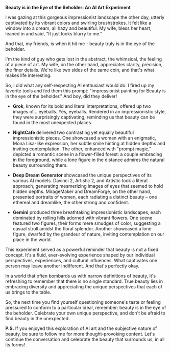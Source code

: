 **Beauty is in the Eye of the Beholder: An AI Art Experiment**

I was gazing at this gorgeous impressionist landscape the other day, utterly captivated by its vibrant colors and swirling brushstrokes. It felt like a window into a dream, all hazy and beautiful. My wife, bless her heart, leaned in and said, "It just looks blurry to me."

And that, my friends, is when it hit me - beauty truly is in the eye of the beholder.

I'm the kind of guy who gets lost in the abstract, the whimsical, the feeling of a piece of art. My wife, on the other hand, appreciates clarity, precision, the finer details. We're like two sides of the same coin, and that's what makes life interesting.

So, I did what any self-respecting AI enthusiast would do. I fired up my favorite tools and fed them this prompt: "impressionist painting for Beauty is in the eye of the beholder." And boy, did they deliver!

* **Grok**, known for its bold and literal interpretations, offered up two images of… eyeballs. Yes, eyeballs. Rendered in an impressionistic style, they were surprisingly captivating, reminding us that beauty can be found in the most unexpected places.

* **NightCafe** delivered two contrasting yet equally beautiful impressionistic pieces. One showcased a woman with an enigmatic, Mona Lisa-like expression, her subtle smile hinting at hidden depths and inviting contemplation. The other, enhanced with "prompt magic," depicted a romantic scene in a flower-filled forest: a couple embracing in the foreground, while a lone figure in the distance admires the natural beauty surrounding them.

* **Deep Dream Generator** showcased the unique perspectives of its various AI models. Davinci 2, Artistic 2, and Artistic took a literal approach, generating mesmerizing images of eyes that seemed to hold hidden depths. MirageMaker and DreamForge, on the other hand, presented portraits of women, each radiating a distinct beauty – one ethereal and dreamlike, the other strong and confident.

* **Gemini** produced three breathtaking impressionistic landscapes, each dominated by rolling hills adorned with vibrant flowers. One scene featured two figures, their forms mere smudges of color, suggesting a casual stroll amidst the floral splendor. Another showcased a lone figure, dwarfed by the grandeur of nature, inviting contemplation on our place in the world. 

This experiment served as a powerful reminder that beauty is not a fixed concept. It's a fluid, ever-evolving experience shaped by our individual perspectives, experiences, and cultural influences. What captivates one person may leave another indifferent. And that's perfectly okay.

In a world that often bombards us with narrow definitions of beauty, it's refreshing to remember that there is no single standard. True beauty lies in embracing diversity and appreciating the unique perspectives that each of us brings to the table.

So, the next time you find yourself questioning someone's taste or feeling pressured to conform to a particular ideal, remember: beauty is in the eye of the beholder. Celebrate your own unique perspective, and don't be afraid to find beauty in the unexpected.

**P.S.** If you enjoyed this exploration of AI art and the subjective nature of beauty, be sure to follow me for more thought-provoking content. Let's continue the conversation and celebrate the beauty that surrounds us, in all its forms! 

